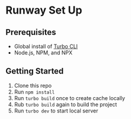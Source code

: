 # Runway Set Up

## Prerequisites

- Global install of [Turbo CLI](https://turbo.build/repo/docs/installing#install-globally)
- Node.js, NPM, and NPX

## Getting Started

1. Clone this repo
2. Run `npm install`
3. Run `turbo build` once to create cache locally
4. Rub `turbo build` again to build the project
5. Run `turbo dev` to start local server
